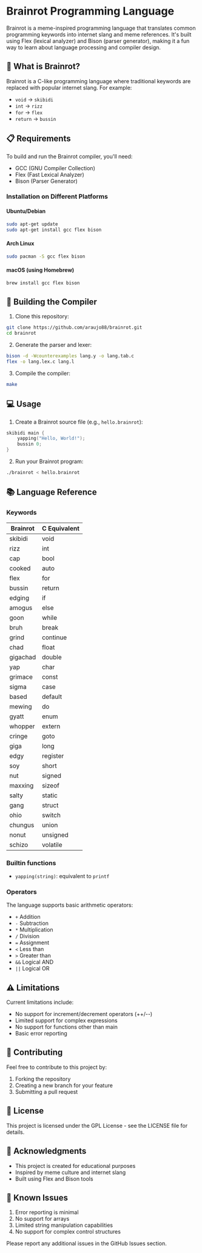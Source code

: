 # Brainrot Programming Language

Brainrot is a meme-inspired programming language that translates common programming keywords into internet slang and meme references. It's built using Flex (lexical analyzer) and Bison (parser generator), making it a fun way to learn about language processing and compiler design.

## 🤔 What is Brainrot?

Brainrot is a C-like programming language where traditional keywords are replaced with popular internet slang. For example:

- `void` → `skibidi`
- `int` → `rizz`
- `for` → `flex`
- `return` → `bussin`

## 📋 Requirements

To build and run the Brainrot compiler, you'll need:

- GCC (GNU Compiler Collection)
- Flex (Fast Lexical Analyzer)
- Bison (Parser Generator)

### Installation on Different Platforms

#### Ubuntu/Debian

```bash
sudo apt-get update
sudo apt-get install gcc flex bison
```

#### Arch Linux

```bash
sudo pacman -S gcc flex bison
```

#### macOS (using Homebrew)

```bash
brew install gcc flex bison
```

## 🚀 Building the Compiler

1. Clone this repository:

```bash
git clone https://github.com/araujo88/brainrot.git
cd brainrot
```

2. Generate the parser and lexer:

```bash
bison -d -Wcounterexamples lang.y -o lang.tab.c
flex -o lang.lex.c lang.l
```

3. Compile the compiler:

```bash
make
```

## 💻 Usage

1. Create a Brainrot source file (e.g., `hello.brainrot`):

```c
skibidi main {
    yapping("Hello, World!");
    bussin 0;
}
```

2. Run your Brainrot program:

```bash
./brainrot < hello.brainrot
```

## 📚 Language Reference

### Keywords

| Brainrot | C Equivalent |
| -------- | ------------ |
| skibidi  | void         |
| rizz     | int          |
| cap      | bool         |
| cooked   | auto         |
| flex     | for          |
| bussin   | return       |
| edging   | if           |
| amogus   | else         |
| goon     | while        |
| bruh     | break        |
| grind    | continue     |
| chad     | float        |
| gigachad | double       |
| yap      | char         |
| grimace  | const        |
| sigma    | case         |
| based    | default      |
| mewing   | do           |
| gyatt    | enum         |
| whopper  | extern       |
| cringe   | goto         |
| giga     | long         |
| edgy     | register     |
| soy      | short        |
| nut      | signed       |
| maxxing  | sizeof       |
| salty    | static       |
| gang     | struct       |
| ohio     | switch       |
| chungus  | union        |
| nonut    | unsigned     |
| schizo   | volatile     |

### Builtin functions

- `yapping(string)`: equivalent to `printf`

### Operators

The language supports basic arithmetic operators:

- `+` Addition
- `-` Subtraction
- `*` Multiplication
- `/` Division
- `=` Assignment
- `<` Less than
- `>` Greater than
- `&&` Logical AND
- `||` Logical OR

## ⚠️ Limitations

Current limitations include:

- No support for increment/decrement operators (++/--)
- Limited support for complex expressions
- No support for functions other than main
- Basic error reporting

## 🤝 Contributing

Feel free to contribute to this project by:

1. Forking the repository
2. Creating a new branch for your feature
3. Submitting a pull request

## 📝 License

This project is licensed under the GPL License - see the LICENSE file for details.

## 🙏 Acknowledgments

- This project is created for educational purposes
- Inspired by meme culture and internet slang
- Built using Flex and Bison tools

## 🐛 Known Issues

1. Error reporting is minimal
2. No support for arrays
3. Limited string manipulation capabilities
4. No support for complex control structures

Please report any additional issues in the GitHub Issues section.
